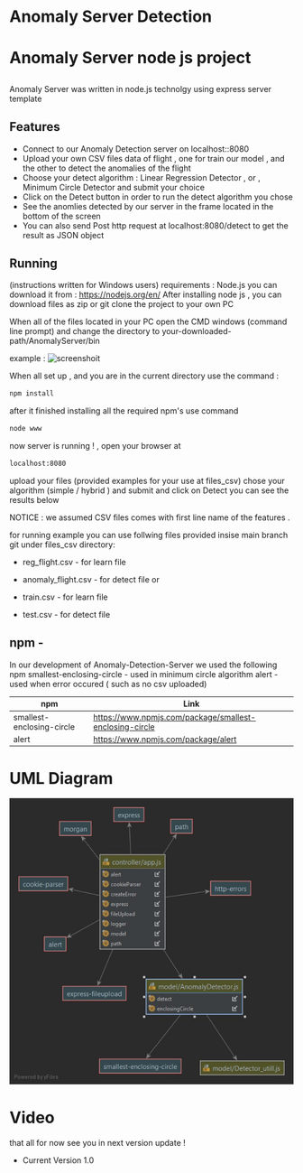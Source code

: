 # Anomaly Server Detection



# Anomaly Server node js project
## 

Anomaly Server was written in node.js technolgy using express server template




## Features

- Connect to our Anomaly Detection server on localhost::8080
- Upload your own CSV files data of flight , one for train our model , and the other to detect the anomalies of the flight
- Choose your detect algorithm :
 Linear Regression Detector , or , Minimum Circle Detector and submit your choice
- Click on the Detect button in order to run the detect algorithm you chose
- See the anomlies detected by our server in the frame located in the bottom of the screen
- You can also send Post http request at localhost:8080/detect to get the result as JSON object







## Running
(instructions written for Windows users)
requirements : Node.js 
you can download it from : https://nodejs.org/en/
After installing node js , you can download files as zip or git clone the project to your own PC

When all of the files located in your PC open the CMD windows (command line prompt) and change the directory to your-downloaded-path/AnomalyServer/bin

example :
![screenshoit](https://user-images.githubusercontent.com/64739791/119964278-b7e09f00-bfb1-11eb-917a-3a29bfc76b70.png)

When all set up , and you are in the current directory use the command :

```bash
npm install
```
after it finished installing all the required npm's use command

```bash
node www
```
now server is running ! , open your browser at 

```bash
localhost:8080
```
upload your files (provided examples for your use at files_csv) 
chose your algorithm (simple / hybrid ) and submit
and click on Detect 
you can see the results below

 NOTICE : we assumed CSV files comes with first line name of the features .

for running example you can use follwing files provided insise main branch git under files_csv directory: 

* reg_flight.csv - for learn file
* anomaly_flight.csv - for detect file
or 

* train.csv - for learn file
* test.csv - for detect file

## npm  -

In our development of Anomaly-Detection-Server
we used the following npm
smallest-enclosing-circle - used in minimum circle algorithm
alert - used when error occured ( such as no csv uploaded) 


| npm | Link |
| ------ | ------ |
| smallest-enclosing-circle |https://www.npmjs.com/package/smallest-enclosing-circle |
| alert | https://www.npmjs.com/package/alert



# UML Diagram 

![alt text](uml.jpeg)

# Video 



that all for now see you in next version update !

* Current Version 1.0 








